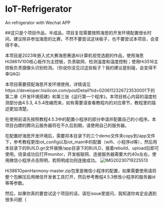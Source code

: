 # IoT-Refrigerator
An refrigerator with Wechat APP

##这只是个项目作品，半成品，项目复现需要按照海思的开发环境配置很长时间，建议除非参加海思的比赛，不然不要尝试这块板子，也不要尝试本项目，会变得不幸。

本项目是2023年嵌入式大赛海思赛道AI计算机视觉选题的作品，使用海思Hi3861V100核心板作为主控板，负责联网、检测温度和温度控制；使用Hi3516主控板负责摄像头识别检测。（你说你没见过这些板子？我的建议是别碰，会变得不幸QAQ）

本项目需要搭配海思开发环境使用，详情请见https://developer.hisilicon.com/postDetail?tid=0206112326723530001下的第二章《开发环境搭建》和第三张《运行第一个程序》。本项目核心内容的温度检测部分由4.5.3, 4.5.4改编而来，如有需要请查看教程内的对应章节，教程里的描述更加清楚。

在使用前请先按照教程4.5.3中的配置小程序的部分申请并配置自己的小程序。本项目白嫖的腾讯云服务器将在不久后到期，请使用自己的服务器。

在配置好海思开发环境后，需要将本目录下的三个demo文件夹copy到/app文件下，参考教程更改iot_config以及iot_main中的配置（wifi、小程序id等），然后用本目录下的BUILD.gn文件替换/app目录下的BUILD，接着rebuild、upload后即可使用。烧录成功后打开monitor，开发板联网、连接服务器需要大约40s左右，使用微信小程序点击照明，若照明成功则连接成功。
![IMG20230719225513](https://github.com/electric-noob/IoT-Refrigerator/assets/123061577/f5966e9b-c2a4-4ae6-892f-691872d674fb)

Hi3861OpenHarmony-master.zip包里是微信小程序的配置，如果需要使用请将整个包解压后用微信开发者工具打开，然后参考教程4.5.3修改小程序的服务器id等等参数。

然后，如果你真的要尝试这个项目的话，请在issue里提问，我知道你肯定会遇到很多问题（
